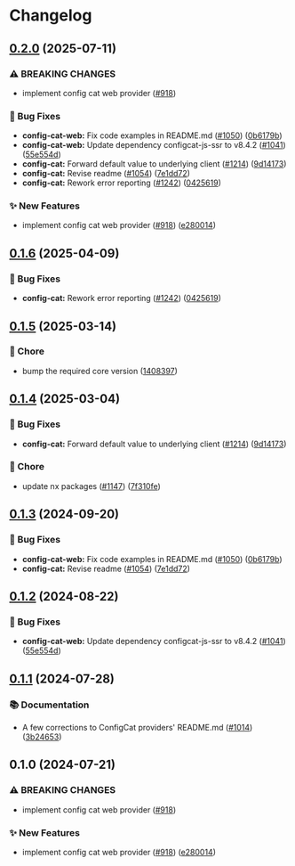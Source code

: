 # Changelog

## [0.2.0](https://github.com/DevCycleHQ-Sandbox/js-sdk-contrib/compare/config-cat-web-provider-v0.1.6...config-cat-web-provider-v0.2.0) (2025-07-11)


### ⚠ BREAKING CHANGES

* implement config cat web provider ([#918](https://github.com/DevCycleHQ-Sandbox/js-sdk-contrib/issues/918))

### 🐛 Bug Fixes

* **config-cat-web:** Fix code examples in README.md ([#1050](https://github.com/DevCycleHQ-Sandbox/js-sdk-contrib/issues/1050)) ([0b6179b](https://github.com/DevCycleHQ-Sandbox/js-sdk-contrib/commit/0b6179b9cb16cce592be6c2fbe86dbacce5adc1f))
* **config-cat-web:** Update dependency configcat-js-ssr to v8.4.2 ([#1041](https://github.com/DevCycleHQ-Sandbox/js-sdk-contrib/issues/1041)) ([55e554d](https://github.com/DevCycleHQ-Sandbox/js-sdk-contrib/commit/55e554d9fc9966d7d2b364da4776c478a2ba9bb1))
* **config-cat:** Forward default value to underlying client ([#1214](https://github.com/DevCycleHQ-Sandbox/js-sdk-contrib/issues/1214)) ([9d14173](https://github.com/DevCycleHQ-Sandbox/js-sdk-contrib/commit/9d14173cf08da3030fc58fea8786b24bafd80403))
* **config-cat:** Revise readme ([#1054](https://github.com/DevCycleHQ-Sandbox/js-sdk-contrib/issues/1054)) ([7e1dd72](https://github.com/DevCycleHQ-Sandbox/js-sdk-contrib/commit/7e1dd72a1450a9982b340afda62d34379d1b3f16))
* **config-cat:** Rework error reporting ([#1242](https://github.com/DevCycleHQ-Sandbox/js-sdk-contrib/issues/1242)) ([0425619](https://github.com/DevCycleHQ-Sandbox/js-sdk-contrib/commit/04256197bf6e7da70afd4ac1c31bdaf55ce4b789))


### ✨ New Features

* implement config cat web provider ([#918](https://github.com/DevCycleHQ-Sandbox/js-sdk-contrib/issues/918)) ([e280014](https://github.com/DevCycleHQ-Sandbox/js-sdk-contrib/commit/e280014f8998dd2e5f2b7700f0d24842eeafab5f))

## [0.1.6](https://github.com/open-feature/js-sdk-contrib/compare/config-cat-web-provider-v0.1.5...config-cat-web-provider-v0.1.6) (2025-04-09)


### 🐛 Bug Fixes

* **config-cat:** Rework error reporting ([#1242](https://github.com/open-feature/js-sdk-contrib/issues/1242)) ([0425619](https://github.com/open-feature/js-sdk-contrib/commit/04256197bf6e7da70afd4ac1c31bdaf55ce4b789))

## [0.1.5](https://github.com/open-feature/js-sdk-contrib/compare/config-cat-web-provider-v0.1.4...config-cat-web-provider-v0.1.5) (2025-03-14)


### 🧹 Chore

* bump the required core version ([1408397](https://github.com/open-feature/js-sdk-contrib/commit/140839777b5cff8e624b23fc9eb2f8d2f4a977cb))

## [0.1.4](https://github.com/open-feature/js-sdk-contrib/compare/config-cat-web-provider-v0.1.3...config-cat-web-provider-v0.1.4) (2025-03-04)


### 🐛 Bug Fixes

* **config-cat:** Forward default value to underlying client ([#1214](https://github.com/open-feature/js-sdk-contrib/issues/1214)) ([9d14173](https://github.com/open-feature/js-sdk-contrib/commit/9d14173cf08da3030fc58fea8786b24bafd80403))


### 🧹 Chore

* update nx packages ([#1147](https://github.com/open-feature/js-sdk-contrib/issues/1147)) ([7f310fe](https://github.com/open-feature/js-sdk-contrib/commit/7f310fe87101b8aa793e1436e63c7602ccc202e3))

## [0.1.3](https://github.com/open-feature/js-sdk-contrib/compare/config-cat-web-provider-v0.1.2...config-cat-web-provider-v0.1.3) (2024-09-20)


### 🐛 Bug Fixes

* **config-cat-web:** Fix code examples in README.md ([#1050](https://github.com/open-feature/js-sdk-contrib/issues/1050)) ([0b6179b](https://github.com/open-feature/js-sdk-contrib/commit/0b6179b9cb16cce592be6c2fbe86dbacce5adc1f))
* **config-cat:** Revise readme ([#1054](https://github.com/open-feature/js-sdk-contrib/issues/1054)) ([7e1dd72](https://github.com/open-feature/js-sdk-contrib/commit/7e1dd72a1450a9982b340afda62d34379d1b3f16))

## [0.1.2](https://github.com/open-feature/js-sdk-contrib/compare/config-cat-web-provider-v0.1.1...config-cat-web-provider-v0.1.2) (2024-08-22)


### 🐛 Bug Fixes

* **config-cat-web:** Update dependency configcat-js-ssr to v8.4.2 ([#1041](https://github.com/open-feature/js-sdk-contrib/issues/1041)) ([55e554d](https://github.com/open-feature/js-sdk-contrib/commit/55e554d9fc9966d7d2b364da4776c478a2ba9bb1))

## [0.1.1](https://github.com/open-feature/js-sdk-contrib/compare/config-cat-web-provider-v0.1.0...config-cat-web-provider-v0.1.1) (2024-07-28)


### 📚 Documentation

* A few corrections to ConfigCat providers' README.md ([#1014](https://github.com/open-feature/js-sdk-contrib/issues/1014)) ([3b24653](https://github.com/open-feature/js-sdk-contrib/commit/3b24653854643c827bddccb12aeb59e61204202d))

## 0.1.0 (2024-07-21)


### ⚠ BREAKING CHANGES

* implement config cat web provider ([#918](https://github.com/open-feature/js-sdk-contrib/issues/918))

### ✨ New Features

* implement config cat web provider ([#918](https://github.com/open-feature/js-sdk-contrib/issues/918)) ([e280014](https://github.com/open-feature/js-sdk-contrib/commit/e280014f8998dd2e5f2b7700f0d24842eeafab5f))
